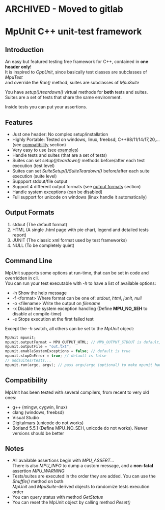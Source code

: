 # ARCHIVED - Moved to gitlab


# MpUnit C++ unit-test framework

## Introduction
An easy but featured testing free framework for C++, contained in **one header only**!\
It is inspired to _CppUnit_, since basically test classes  are subclasses of _MpuTest_\
and override the _Run()_ method, suites are subclasses of _MpuSuite_

You have _setup()/teardown()_ virtual methods for **both** tests and suites.\
Suites are a set of tests that share the same environment.

Inside tests you can put your assertions.

## Features
 - Just one header: No complex setup/installation
 - Highly Portable: Tested on windows, linux, freebsd, C++98/11/14/17,20,... (see [compatibility](#compatibility) section)
 - Very easy to use (see [examples](./examples))
 - Handle tests and suites (that are a set of tests)
 - Suites can set _setup()/teardown()_ methods before/after each test execution (test level)
 - Suites can set _SuiteSetup()/SuiteTeardown()_ before/after each suite execution (suite level)
 - Suppport stdout/file output
 - Support 4 different output formats (see [output formats](#output-formats) section)
 - Handle system exceptions (can be disabled)
 - Full support for unicode on windows (linux handle it automatically)

## Output Formats
 1. stdout (The default format)
 2. HTML (A single .html page with pie chart, legend and detailed tests report)
 3. JUNIT (The classic xml format used by test frameworks)
 4. NULL (To be completely quiet)

## Command Line
MpUnit supports some options at run-time, that can be set in code and overridden in cli.\
You can run your test executable with _-h_ to have a list of available options:
 - -h Show the help message
 - -f \<format\> Where format can be one of: _stdout_, _html_, _junit_, _null_
 - -o \<filename\> Write the output on _filename_
 - -x Disable the system exception handling (Define **MPU_NO_SEH** to disable at compile-time)
 - -e Stops execution at the first failed test

Except the _-h_ switch, all others can be set to the _MpUnit_ object:
```cpp
MpUnit mpunit;
mpunit.outputFormat = MPU_OUTPUT_HTML; // MPU_OUTPUT_STDOUT is default, see enum MpuOutputType
mpunit.outputFile = "out.txt";
mpunit.enableSystemExceptions = false; // default is true
mpunit.stopOnError = true; // default is false
// addsuites/tests...
mpunit.run(argc, argv); // pass argv/argc (optional) to make mpunit handle cli
```

## Compatibility
MpUnit has been tested with several compilers, from recent to very old ones:
 - g++ (mingw, cygwin, linux)
 - clang (windows, freebsd)
 - Visual Studio
 - Digitalmars (unicode do not works)
 - Borland 5.5.1 (Define MPU_NO_SEH, unicode do not works). Newer versions should be better

## Notes
 - All available assertions begin with _MPU_ASSERT_...\
   There is also _MPU_INFO_ to dump a custom message, and a **non-fatal** assertion _MPU_WARNING_
 - Tests/suites are executed in the order they are added. You can use the _Shuffle()_ method on both\
   _MpUnit_ and _MpuSuite_-derived objects to randomize tests execution order
 - You can query status with method _GetStatus_
 - You can reset the MpUnit object by calling method _Reset()_

